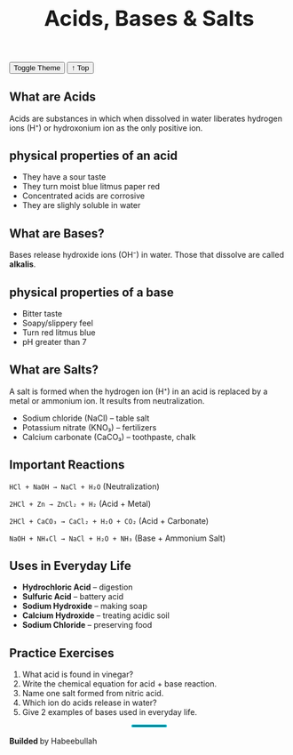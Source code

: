 <!DOCTYPE html>
<html lang="en">
<head>
  <meta charset="UTF-8" />
  <meta name="viewport" content="width=device-width, initial-scale=1.0" />
  <title>Chemistry: Acids, Bases & Salts</title>
  <style>
  :root {
    --primary: #6c5ce7;
    --highlight: #f1c40f;

   --bg-light: #f5f7fa;
    --text-light: #2c3e50;
    --box-light: #ffffff;
    --border-light: #dcdcdc;

  --bg-dark: #121212;
    --text-dark: #e0e0e0;
    --box-dark: #1e1e1e;
    --border-dark: #333;
  }

  html {
    scroll-behavior: smooth;
  }

  * {
    box-sizing: border-box;
  }

  body {
    font-family: 'Segoe UI', sans-serif;
    background-color: var(--bg-light);
    color: var(--text-light);
    padding: 40px 20px;
    line-height: 1.8;
    transition: all 0.4s ease;
    opacity: 0;
  }

  body.loaded {
    opacity: 1;
  }

  body.dark {
    background-color: var(--bg-dark);
    color: var(--text-dark);
  }
 
header {
  background: linear-gradient(to right, #1a237e, #283593); 
  color: #f1f1f1; /* Soft white for contrast */
  padding: 120px 30px;
  text-align: center;
  font-family: 'Merriweather', serif; /* Classic serif for elegance */
  border-radius: 10px 10px 0 0;
  box-shadow: 0 6px 20px rgba(0, 0, 0, 0.15); /* Soft shadow for refinement */
  position: relative;
  overflow: hidden;
  transition: all 0.3s ease;
}

header h1 {
  font-size: 3.5rem;
  font-weight: 800;
  letter-spacing: 3px;
  margin: 0;
  text-transform: uppercase;
  color: #ffd700; /* Classic gold for a presidential touch */
  transition: transform 0.3s ease;
}

header h1:hover {
  transform: scale(1.05); /* Slight zoom effect on hover */
}

header p {
  font-size: 1.4rem;
  color: rgba(255, 255, 255, 0.8); /* Light gray text */
  margin-top: 20px;
  font-weight: 400;
  letter-spacing: 1px;
  transition: color 0.3s ease;
}

header p:hover {
  color: #ffd700; /* Gold hover for subtitle */
}

/* Background overlay for elegance */
header::before {
  content: '';
  position: absolute;
  top: 0;
  left: 0;
  width: 100%;
  height: 100%;
  background: rgba(0, 0, 0, 0.2); /* Subtle dark overlay */
  z-index: 1;
  transition: all 0.3s ease;
}

header:hover::before {
  background: rgba(0, 0, 0, 0.3); /* Darker on hover for emphasis */
}

header .content {
  position: relative;
  z-index: 2;
}

  h1, h2, h3 {
    color: var(--primary);
    transition: color 0.4s ease;
  }

  li::marker {
    color: #6c5ce7;
  }
  h1 {
    text-align: center;
    margin-bottom: 30px;
    font-size: 2.4rem;
  }

  .section {
    max-width: 1000px;
    margin: 0 auto 50px;
    background: var(--box-light);
    padding: 30px;
    border-radius: 12px;
    box-shadow: 0 6px 20px rgba(0, 0, 0, 0.06);
    border: 1px solid var(--border-light);
    transition: background 0.4s, box-shadow 0.4s, border 0.4s, transform 0.4s ease;
    opacity: 0;
    transform: translateY(40px);
  }

  .section.visible {
    animation: fadeInUp 0.6s ease-out forwards;
  }

  body.dark .section {
    background: var(--box-dark);
    box-shadow: 0 4px 12px rgba(0, 0, 0, 0.4);
    border: 1px solid var(--border-dark);
  }

  table {
    width: 100%;
    border-collapse: collapse;
    margin-top: 20px;
    transition: all 0.3s ease;
  }

  th, td {
    padding: 10px;
    text-align: left;
    border: 1px solid var(--border-light);
    transition: border 0.3s, background 0.3s ease;
  }

  th {
    background-color: var(--primary);
    color: white;
  }

  body.dark td, body.dark th {
    border-color: var(--border-dark);
  }

  ul, ol {
    margin-left: 20px;
  }

  code {
    background: #eee;
    padding: 4px 8px;
    border-radius: 6px;
    font-size: 90%;
    transition: background 0.3s ease;
  }

  body.dark code {
    background: #2c2c2c;
    color: #e5e5e5;
  }

  .highlight {
    color: var(--highlight);
    font-weight: bold;
    transition: color 0.3s;
  }

  .toggle-theme {
    position: fixed;
    top: 20px;
    right: 20px;
    background: var(--primary);
    color: white;
    border: none;
    padding: 10px 20px;
    border-radius: 30px;
    font-weight: 600;
    cursor: pointer;
    box-shadow: 0 4px 8px rgba(0, 0, 0, 0.15);
    z-index: 1000;
    transition: background 0.3s, transform 0.3s, box-shadow 0.3s ease;
  }

  .toggle-theme:hover {
    background: #574b90;
    transform: scale(1.08);
    box-shadow: 0 6px 16px rgba(0, 0, 0, 0.25);
  }
  
  #topBtn {
    position: fixed;
    bottom: 30px;
    right: 20px;
    padding: 10px 16px;
    font-size: 18px;
    background: var(--primary);
    color: #fff;
    border: none;
    border-radius: 50px;
    display: none;
    cursor: pointer;
    box-shadow: 0 4px 8px rgba(0, 0, 0, 0.2);
    z-index: 1000;
    transition: background 0.3s ease, transform 0.3s;
  }

  #topBtn:hover {
    background: #574b90;
    transform: scale(1.08);
  }

  body::before {
    content: "";
    position: fixed;
    top: 0;
    left: 0;
    height: 100%;
    width: 100%;
    background: radial-gradient(circle at 30% 30%, rgba(100,100,255,0.03), transparent),
                radial-gradient(circle at 70% 70%, rgba(255,255,100,0.03), transparent);
    animation: moveBG 20s linear infinite;
    z-index: -1;
  }

  @keyframes moveBG {
    0% {
      background-position: 0% 0%;
    }
    100% {
      background-position: 100% 100%;
    }
  }

  @keyframes fadeInUp {
    from {
      opacity: 0;
      transform: translateY(40px);
    }
    to {
      opacity: 1;
      transform: translateY(0);
    }
  }

  .footer {
    background: linear-gradient(to right, #1f1f1f, #2c3e50);
    color: #f0f0f0;
    padding: 3rem 1rem 2rem;
    text-align: center;
    font-family: 'Segoe UI', 'Roboto', sans-serif;
    font-size: 1.05rem;
    box-shadow: 0 -2px 10px rgba(0, 0, 0, 0.4);
    border-top: 2px solid #444;
    margin-top: 4rem;
  }

  .footer-content {
    max-width: 900px;
    margin: 0 auto;
    animation: fadeSlide 1.2s ease-out;
  }

  .footer strong {
    color: #00bcd4;
    font-weight: 600;
    font-size: 1.15rem;
  }

  .footer-name {
    color: #f1c40f;
    font-weight: bold;
  }

  .footer-sub {
    font-size: 0.95rem;
    color: #bbb;
    margin-top: 0.4rem;
    letter-spacing: 0.3px;
  }

  body.dark .footer {
    background: linear-gradient(to right, #111, #222);
    color: #ccc;
    border-top: 2px solid #333;
  }

  @keyframes fadeSlide {
    0% {
      opacity: 0;
      transform: translateY(40px);
    }
    100% {
      opacity: 1;
      transform: translateY(0);
    }
  }
</style>
</head>
<body>
  <header>
  <h1>Acids, Bases & Salts</h1>
  </header>
  <button class="toggle-theme" onclick="toggleTheme()" aria-label="Toggle dark/light theme">Toggle Theme</button>
  <button onclick="scrollToTop()" id="topBtn">↑ Top</button>
   <section class="section" id="section-acids">
    <h2>What are Acids</h2>
    <p>Acids are substances in which when dissolved in water liberates <span class="highlight">hydrogen ions (H⁺) or hydroxonium ion </span> as the only positive ion.</p>
    <h2>physical properties of an acid</h2>
    <ul>
      <li>They have a sour taste</li>
      <li>They turn moist blue litmus paper red</li>
      <li>Concentrated acids are corrosive</li>
      <li>They are slighly soluble in water</li>
    </ul>
  </section>

  <section class="section" id="section-bases">
    <h2> What are Bases?</h2>
    <p>Bases release <span class="highlight">hydroxide ions (OH⁻)</span> in water. Those that dissolve are called <strong>alkalis</strong>.</p>
    <h2>physical properties of a base</h2>
    <ul>
      <li>Bitter taste</li>
      <li>Soapy/slippery feel</li>
      <li>Turn red litmus blue</li>
      <li>pH greater than 7</li>
    </ul>
  </section>

  <section class="section" id="section-salts">
    <h2>What are Salts?</h2>
    <p>A salt is formed when the <span class="highlight">hydrogen ion (H⁺)</span> in an acid is replaced by a <span class="highlight">metal or ammonium ion</span>. It results from neutralization.</p>
    <ul>
      <li>Sodium chloride (NaCl) – table salt</li>
      <li>Potassium nitrate (KNO₃) – fertilizers</li>
      <li>Calcium carbonate (CaCO₃) – toothpaste, chalk</li>
    </ul>
  </section>

  <section class="section" id="section-reactions">
    <h2>Important Reactions</h2>
    <p><code>HCl + NaOH → NaCl + H₂O</code> (Neutralization)</p>
    <p><code>2HCl + Zn → ZnCl₂ + H₂</code> (Acid + Metal)</p>
    <p><code>2HCl + CaCO₃ → CaCl₂ + H₂O + CO₂</code> (Acid + Carbonate)</p>
    <p><code>NaOH + NH₄Cl → NaCl + H₂O + NH₃</code> (Base + Ammonium Salt)</p>
  </section>

  <section class="section" id="section-uses">
    <h2>Uses in Everyday Life</h2>
    <ul>
      <li><strong>Hydrochloric Acid</strong> – digestion</li>
      <li><strong>Sulfuric Acid</strong> – battery acid</li>
      <li><strong>Sodium Hydroxide</strong> – making soap</li>
      <li><strong>Calcium Hydroxide</strong> – treating acidic soil</li>
      <li><strong>Sodium Chloride</strong> – preserving food</li>
    </ul>
  </section>

  <section class="section" id="section-exercises">
    <h2>Practice Exercises</h2>
    <ol>
      <li>What acid is found in vinegar?</li>
      <li>Write the chemical equation for acid + base reaction.</li>
      <li>Name one salt formed from nitric acid.</li>
      <li>Which ion do acids release in water?</li>
      <li>Give 2 examples of bases used in everyday life.</li>
    </ol>
  </section>
  <footer class="footer">
  <div class="footer-content">
    <hr style="width: 60px; margin: 0 auto 1rem; border: 2px solid #00bcd4; border-radius: 4px;" />
    <p><strong>Builded </strong> by <span class="footer-name">Habeebullah</span></p>
     </div>
</footer>
<script>
  function toggleTheme() {
    document.body.classList.toggle('dark');
    localStorage.setItem('theme', document.body.classList.contains('dark') ? 'dark' : 'light');
  }

  function scrollToTop() {
    window.scrollTo({ top: 0, behavior: 'smooth' });
  }

  window.onload = () => {
    document.body.classList.add('loaded');

  // Restore theme
    if (localStorage.getItem('theme') === 'dark') {
      document.body.classList.add('dark');
    }

  // Animate sections on scroll
    const sections = document.querySelectorAll('.section');
    const observer = new IntersectionObserver(entries => {
      entries.forEach(entry => {
        if (entry.isIntersecting) {
          entry.target.classList.add('visible');
          observer.unobserve(entry.target);
        }
      });
    }, { threshold: 0.1 });

   sections.forEach(section => observer.observe(section));
  };

  // Show back-to-top button
  window.addEventListener('scroll', () => {
    document.getElementById('topBtn').style.display = window.scrollY > 300 ? 'block' : 'none';
  });
  //scroll
  const topBtn = document.getElementById('topBtn');

window.addEventListener('scroll', () => {
  if (window.scrollY > 300) {
    topBtn.style.opacity = '1';
    topBtn.style.transform = 'scale(1)';
  } else {
    topBtn.style.opacity = '0';
    topBtn.style.transform = 'scale(0)';
  }
});

topBtn.addEventListener('click', () => {
  window.scrollTo({ top: 0, behavior: 'smooth' });
});
  </script>
</body>
</html>
